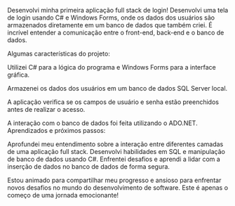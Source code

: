 Desenvolvi minha primeira aplicação full stack de login!
Desenvolvi uma tela de login usando C# e Windows Forms, onde os dados dos usuários são armazenados diretamente em um banco de dados que também criei. É incrível entender a comunicação entre o front-end, back-end e o banco de dados.

Algumas características do projeto:

Utilizei C# para a lógica do programa e Windows Forms para a interface gráfica.

Armazenei os dados dos usuários em um banco de dados SQL Server local.

A aplicação verifica se os campos de usuário e senha estão preenchidos antes de realizar o acesso.

A interação com o banco de dados foi feita utilizando o ADO.NET.
Aprendizados e próximos passos:

Aprofundei meu entendimento sobre a interação entre diferentes camadas de uma aplicação full stack.
Desenvolvi habilidades em SQL e manipulação de banco de dados usando C#.
Enfrentei desafios e aprendi a lidar com a inserção de dados no banco de dados de forma segura.

Estou animado para compartilhar meu progresso e ansioso para enfrentar novos desafios no mundo do desenvolvimento de software. Este é apenas o começo de uma jornada emocionante! 

